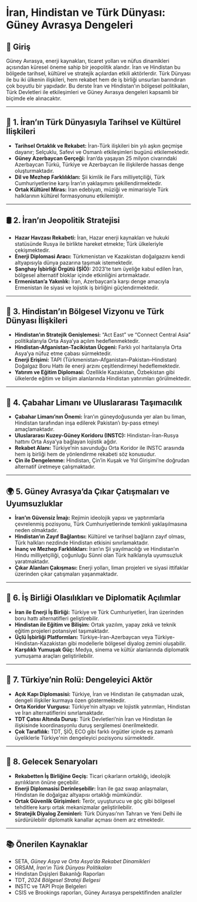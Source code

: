# İran, Hindistan ve Türk Dünyası: Güney Avrasya Dengeleri

## 🧭 Giriş

Güney Avrasya, enerji kaynakları, ticaret yolları ve nüfus dinamikleri açısından küresel öneme sahip bir jeopolitik alandır. İran ve Hindistan bu bölgede tarihsel, kültürel ve stratejik açılardan etkili aktörlerdir. Türk Dünyası ile bu iki ülkenin ilişkileri, hem rekabet hem de iş birliği unsurları barındıran çok boyutlu bir yapıdadır. Bu derste İran ve Hindistan'ın bölgesel politikaları, Türk Devletleri ile etkileşimleri ve Güney Avrasya dengeleri kapsamlı bir biçimde ele alınacaktır.

---

## 🏺 1. İran’ın Türk Dünyasıyla Tarihsel ve Kültürel İlişkileri

- **Tarihsel Ortaklık ve Rekabet:** İran-Türk ilişkileri bin yılı aşkın geçmişe dayanır; Selçuklu, Safevi ve Osmanlı etkileşimleri bugünü etkilemektedir.
- **Güney Azerbaycan Gerçeği:** İran’da yaşayan 25 milyon civarındaki Azerbaycan Türkü, Türkiye ve Azerbaycan ile ilişkilerde hassas denge oluşturmaktadır.
- **Dil ve Mezhep Farklılıkları:** Şii kimlik ile Fars milliyetçiliği, Türk Cumhuriyetlerine karşı İran’ın yaklaşımını şekillendirmektedir.
- **Ortak Kültürel Miras:** İran edebiyatı, müziği ve mimarisiyle Türk halklarının kültürel formasyonunu etkilemiştir.

---

## 🛢️ 2. İran’ın Jeopolitik Stratejisi

- **Hazar Havzası Rekabeti:** İran, Hazar enerji kaynakları ve hukuki statüsünde Rusya ile birlikte hareket etmekte; Türk ülkeleriyle çekişmektedir.
- **Enerji Diplomasi Aracı:** Türkmenistan ve Kazakistan doğalgazını kendi altyapısıyla dünya pazarına taşımak istemektedir.
- **Şanghay İşbirliği Örgütü (ŞİÖ):** 2023’te tam üyeliğe kabul edilen İran, bölgesel alternatif bloklar içinde etkinliğini artırmaktadır.
- **Ermenistan’a Yakınlık:** İran, Azerbaycan’a karşı denge amacıyla Ermenistan ile siyasi ve lojistik iş birliğini güçlendirmektedir.

---

## 🧭 3. Hindistan’ın Bölgesel Vizyonu ve Türk Dünyası İlişkileri

- **Hindistan’ın Stratejik Genişlemesi:** “Act East” ve “Connect Central Asia” politikalarıyla Orta Asya’ya açılım hedeflenmektedir.
- **Hindistan-Afganistan-Tacikistan Üçgeni:** Farklı yol haritalarıyla Orta Asya’ya nüfuz etme çabası sürmektedir.
- **Enerji Erişimi:** TAPI (Türkmenistan–Afganistan–Pakistan–Hindistan) Doğalgaz Boru Hattı ile enerji arzını çeşitlendirmeyi hedeflemektedir.
- **Yatırım ve Eğitim Diplomasi:** Özellikle Kazakistan, Özbekistan gibi ülkelerde eğitim ve bilişim alanlarında Hindistan yatırımları görülmektedir.

---

## 🚢 4. Çabahar Limanı ve Uluslararası Taşımacılık

- **Çabahar Limanı’nın Önemi:** İran’ın güneydoğusunda yer alan bu liman, Hindistan tarafından inşa edilerek Pakistan’ı by-pass etmeyi amaçlamaktadır.
- **Uluslararası Kuzey-Güney Koridoru (INSTC):** Hindistan-İran-Rusya hattını Orta Asya’ya bağlayan lojistik ağdır.
- **Rekabet Alanı:** Türkiye’nin savunduğu Orta Koridor ile INSTC arasında hem iş birliği hem de yönlendirme rekabeti söz konusudur.
- **Çin ile Dengelenme:** Hindistan, Çin’in Kuşak ve Yol Girişimi’ne doğrudan alternatif üretmeye çalışmaktadır.

---

## 🌍 5. Güney Avrasya’da Çıkar Çatışmaları ve Uyumsuzluklar

- **İran’ın Güvensiz İmajı:** Rejimin ideolojik yapısı ve yaptırımlarla çevrelenmiş pozisyonu, Türk Cumhuriyetlerinde temkinli yaklaşılmasına neden olmaktadır.
- **Hindistan’ın Zayıf Bağlantısı:** Kültürel ve tarihsel bağların zayıf olması, Türk halkları nezdinde Hindistan etkisini sınırlamaktadır.
- **İnanç ve Mezhep Farklılıkları:** İran’ın Şii yayılmacılığı ve Hindistan’ın Hindu milliyetçiliği, çoğunluğu Sünni olan Türk halklarıyla uyumsuzluk yaratmaktadır.
- **Çıkar Alanları Çakışması:** Enerji yolları, liman projeleri ve siyasi ittifaklar üzerinden çıkar çatışmaları yaşanmaktadır.

---

## 🤝 6. İş Birliği Olasılıkları ve Diplomatik Açılımlar

- **İran ile Enerji İş Birliği:** Türkiye ve Türk Cumhuriyetleri, İran üzerinden boru hattı alternatifleri geliştirebilir.
- **Hindistan ile Eğitim ve Bilişim:** Ortak yazılım, yapay zekâ ve teknik eğitim projeleri potansiyel taşımaktadır.
- **Üçlü İşbirliği Platformları:** Türkiye-İran-Azerbaycan veya Türkiye-Hindistan-Kazakistan gibi modellerle bölgesel diyalog zemini oluşabilir.
- **Karşılıklı Yumuşak Güç:** Medya, sinema ve kültür alanlarında diplomatik yumuşama araçları geliştirilebilir.

---

## 🧭 7. Türkiye’nin Rolü: Dengeleyici Aktör

- **Açık Kapı Diplomasisi:** Türkiye, İran ve Hindistan ile çatışmadan uzak, dengeli ilişkiler kurmaya özen göstermektedir.
- **Orta Koridor Vurgusu:** Türkiye’nin altyapı ve lojistik yatırımları, Hindistan ve İran alternatiflerini sınırlamaktadır.
- **TDT Çatısı Altında Duruş:** Türk Devletleri’nin İran ve Hindistan ile ilişkisinde koordinasyonlu duruş sergilemesi önerilmektedir.
- **Çok Taraflılık:** TDT, ŞİÖ, ECO gibi farklı örgütler içinde eş zamanlı üyeliklerle Türkiye'nin dengeleyici pozisyonu sürmektedir.

---

## 🔭 8. Gelecek Senaryoları

- **Rekabetten İş Birliğine Geçiş:** Ticari çıkarların ortaklığı, ideolojik ayrılıkların önüne geçebilir.
- **Enerji Diplomasisi Derinleşebilir:** İran ile gaz swap anlaşmaları, Hindistan ile doğalgaz altyapısı ortaklığı mümkündür.
- **Ortak Güvenlik Girişimleri:** Terör, uyuşturucu ve göç gibi bölgesel tehditlere karşı ortak mekanizmalar geliştirilebilir.
- **Stratejik Diyalog Zeminleri:** Türk Dünyası’nın Tahran ve Yeni Delhi ile sürdürülebilir diplomatik kanallar açması önem arz etmektedir.

---

## 📚 Önerilen Kaynaklar

- SETA, _Güney Asya ve Orta Asya’da Rekabet Dinamikleri_
- ORSAM, _İran’ın Türk Dünyası Politikaları_
- Hindistan Dışişleri Bakanlığı Raporları
- TDT, _2024 Bölgesel Strateji Belgesi_
- INSTC ve TAPI Proje Belgeleri
- CSIS ve Brookings raporları, Güney Avrasya perspektifinden analizler
